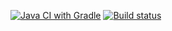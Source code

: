 [![Java CI with Gradle](https://github.com/Iulia1488/web/actions/workflows/gradle.yml/badge.svg)](https://github.com/Iulia1488/web/actions/workflows/gradle.yml)
[![Build status](https://ci.appveyor.com/api/projects/status/mljcmkkm7qvbglpm?svg=true)](https://ci.appveyor.com/project/Iulia1488/web)
